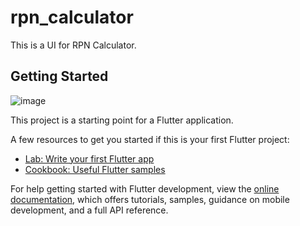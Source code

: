 # rpn_calculator

This is a UI for RPN Calculator.

## Getting Started

![image](https://user-images.githubusercontent.com/70130828/222148301-783ab551-40bc-433e-be23-7316f7bd1831.png)

This project is a starting point for a Flutter application.

A few resources to get you started if this is your first Flutter project:

- [Lab: Write your first Flutter app](https://docs.flutter.dev/get-started/codelab)
- [Cookbook: Useful Flutter samples](https://docs.flutter.dev/cookbook)

For help getting started with Flutter development, view the
[online documentation](https://docs.flutter.dev/), which offers tutorials,
samples, guidance on mobile development, and a full API reference.
